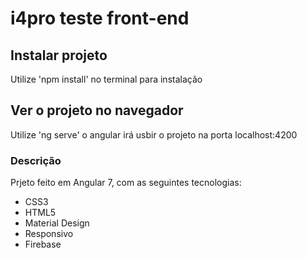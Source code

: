 # i4pro teste front-end

## Instalar projeto

Utilize 'npm install' no terminal para instalação

## Ver o projeto no navegador

Utilize 'ng serve' o angular irá usbir o projeto na porta localhost:4200

### Descrição
Prjeto feito em Angular 7, com as seguintes tecnologias:

- CSS3
- HTML5
- Material Design
- Responsivo
- Firebase
